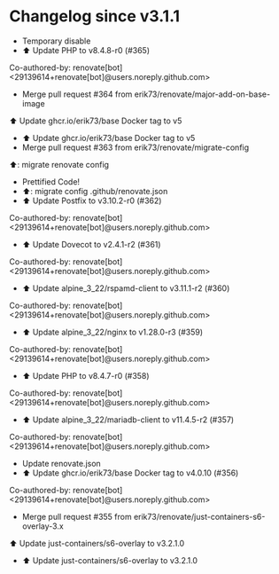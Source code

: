 # Changelog since v3.1.1
- Temporary disable 
- ⬆️ Update PHP to v8.4.8-r0 (#365)

Co-authored-by: renovate[bot] <29139614+renovate[bot]@users.noreply.github.com> 
- Merge pull request #364 from erik73/renovate/major-add-on-base-image

⬆️ Update ghcr.io/erik73/base Docker tag to v5 
- ⬆️ Update ghcr.io/erik73/base Docker tag to v5 
- Merge pull request #363 from erik73/renovate/migrate-config

⬆️: migrate renovate config 
- Prettified Code! 
- ⬆️: migrate config .github/renovate.json 
- ⬆️ Update Postfix to v3.10.2-r0 (#362)

Co-authored-by: renovate[bot] <29139614+renovate[bot]@users.noreply.github.com> 
- ⬆️ Update Dovecot to v2.4.1-r2 (#361)

Co-authored-by: renovate[bot] <29139614+renovate[bot]@users.noreply.github.com> 
- ⬆️ Update alpine_3_22/rspamd-client to v3.11.1-r2 (#360)

Co-authored-by: renovate[bot] <29139614+renovate[bot]@users.noreply.github.com> 
- ⬆️ Update alpine_3_22/nginx to v1.28.0-r3 (#359)

Co-authored-by: renovate[bot] <29139614+renovate[bot]@users.noreply.github.com> 
- ⬆️ Update PHP to v8.4.7-r0 (#358)

Co-authored-by: renovate[bot] <29139614+renovate[bot]@users.noreply.github.com> 
- ⬆️ Update alpine_3_22/mariadb-client to v11.4.5-r2 (#357)

Co-authored-by: renovate[bot] <29139614+renovate[bot]@users.noreply.github.com> 
- Update renovate.json 
- ⬆️ Update ghcr.io/erik73/base Docker tag to v4.0.10 (#356)

Co-authored-by: renovate[bot] <29139614+renovate[bot]@users.noreply.github.com> 
- Merge pull request #355 from erik73/renovate/just-containers-s6-overlay-3.x

⬆️ Update just-containers/s6-overlay to v3.2.1.0 
- ⬆️ Update just-containers/s6-overlay to v3.2.1.0 
